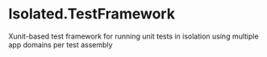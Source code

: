 # Isolated.TestFramework
Xunit-based test framework for running unit tests in isolation using multiple app domains per test assembly
